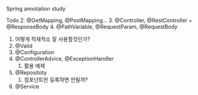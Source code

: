 
Spring annotation study





Todo
2. @GetMapping, @PostMapping... 
3. @Controller, @RestController + @ResponseBody
4. @PathVariable, @RequestParam, @RequestBody
   1. 어떻게 적재적소 잘 사용할것인가?
5. @Valid
6. @Configuration
7. @ControllerAdvice, @ExceptionHandler
   1. 활용 예제
8. @Repositoty
   1. 컴포넌트만 등록하면 안될까?
9. @Service